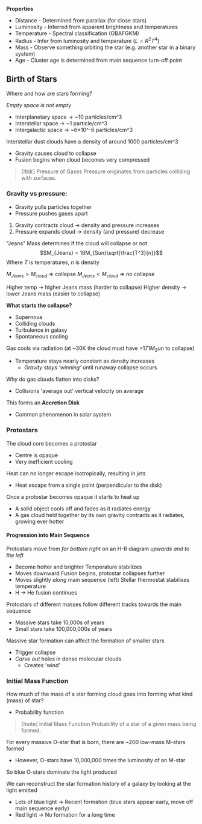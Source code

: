 
**Properties**
- Distance - Determined from parallax (for close stars)
- Luminosity - Inferred from apparent brightness and temperatures
- Temperature - Spectral classification (OBAFGKM)
- Radius - Infer from luminosity and temperature ($L = R^2T^4$)
- Mass - Observe something orbiting the star (e.g. another star in a binary system)
- Age - Cluster age is determined from main sequence turn-off point


## Birth of Stars

Where and how are stars forming?

*Empty space is not empty*
- Interplanetary space -> ~10 particles/cm^3
- Interstellar space -> ~1 particle/cm^3
- Intergalactic space -> ~6\*10^-6 particles/cm^3


Interstellar dust clouds have a density of around 1000 particles/cm^3
- Gravity causes cloud to collapse
- Fusion begins when cloud becomes very compressed

>[!tldr] Pressure of Gases
>Pressure originates from particles colliding with surfaces.

### Gravity vs pressure:
- Gravity pulls particles together
- Pressure pushes gases apart

1. Gravity contracts cloud -> density and pressure increases
2. Pressure expands cloud -> density (and pressure) decrease

"Jeans" Mass determines if the cloud will collapse or not
$$M_{Jeans} = 18M_{Sun}\sqrt{\frac{T^3}{n}}$$
Where $T$ is temperatures, $n$ is density

$M_{Jeans} > M_{cloud}$ => collapse
$M_{Jeans} < M_{cloud}$ => no collapse


Higher temp  -> higher Jeans mass (harder to collapse)
Higher density -> lower Jeans mass (easier to collapse)


**What starts the collapse?**
- Supernova
- Colliding clouds
- Turbulence in galaxy
- Spontaneous cooling

Gas cools via radiation (at ~30K the cloud must have >171$M_Sun$ to collapse)
- Temperature stays nearly constant as density increases
	- *Gravity stays 'winning'* until runaway collapse occurs


Why do gas clouds flatten into disks?
- Collisions 'average out' vertical velocity on average

This forms an **Accretion Disk**
- Common phenomenon in solar system


### Protostars

The cloud core becomes a protostar
- Centre is opaque
- Very inefficient cooling

Heat can no longer escape isotropically, resulting in *jets*
- Heat escape from a single point (perpendicular to the disk)

Once a protostar becomes opaque it starts to heat up
- A solid object cools off and fades as it radiates energy
- A gas cloud held together by its own gravity contracts as it radiates, growing ever hotter


#### Progression into Main Sequence
Protostars move from *far bottom right* on an H-R diagram *upwards and to the left*
- Become hotter and brighter
Temperature stabilizes
- Moves downward
Fusion begins, protostar collapses further
- Moves slightly *along* main sequence (left)
Stellar thermostat stabilises temperature
- H -> He fusion continues

Protostars of different masses follow different tracks towards the main sequence
- Massive stars take 10,000s of years
- Small stars take 100,000,000s of years

Massive star formation can affect the formation of smaller stars
- Trigger collapse
- *Carve out* holes in dense molecular clouds
	- Creates 'wind'


### Initial Mass Function
How much of the mass of a star forming cloud goes into forming what kind (mass) of star?
- Probability function
>[!note] Initial Mass Function
>Probability of a star of a given mass being formed.

For every massive O-star that is born, there are ~200 low-mass M-stars formed
- However, O-stars have 10,000,000 times the luminosity of an M-star

So blue O-stars dominate the light produced



We can reconstruct the star formation history of a galaxy by looking at the light emitted
- Lots of blue light -> Recent formation (blue stars appear early, move off main sequence early)
- Red light -> No formation for a long time 